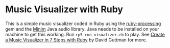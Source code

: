 # Music Visualizer with Ruby

This is a simple music visualizer coded in Ruby using the [ruby-processing](https://github.com/jashkenas/ruby-processing) gem and the [Minim](http://code.compartmental.net/tools/minim/) Java audio library. Java needs to be installed on your machine to get this working. Run `rp5 run visualizer.rb` to play. See [Create a Music Visualizer in 7 Steps with Ruby](http://dry.ly/ruby-music-visualizer) by David Guttman for more.